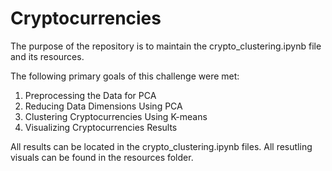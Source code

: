# Cryptocurrencies

The purpose of the repository is to maintain the crypto_clustering.ipynb file and its resources.

The following primary goals of this challenge were met:

1) Preprocessing the Data for PCA
2) Reducing Data Dimensions Using PCA
3) Clustering Cryptocurrencies Using K-means
4) Visualizing Cryptocurrencies Results

All results can be located in the crypto_clustering.ipynb files. All resutling visuals can be found in the resources folder.
